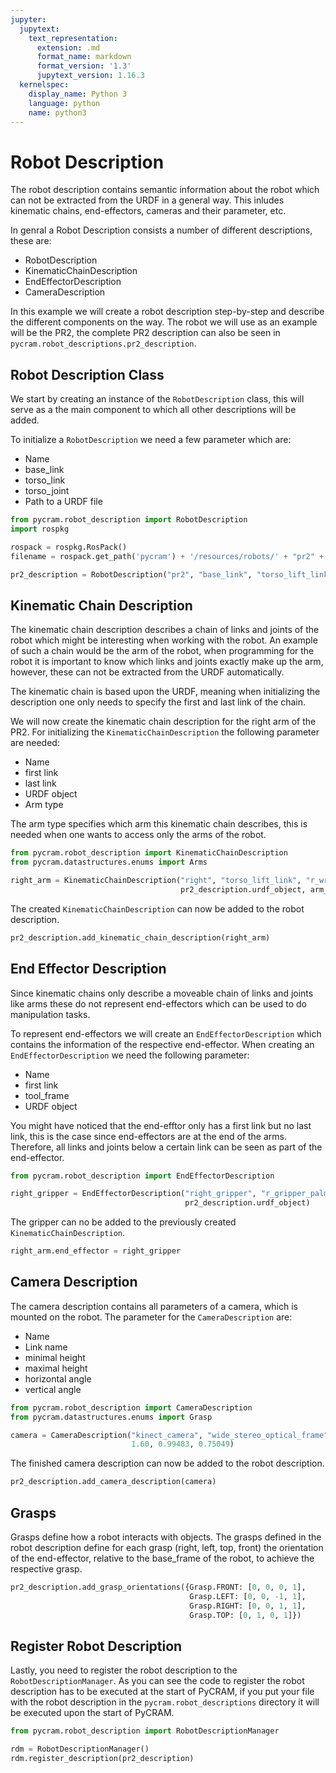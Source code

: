 ```yaml
---
jupyter:
  jupytext:
    text_representation:
      extension: .md
      format_name: markdown
      format_version: '1.3'
      jupytext_version: 1.16.3
  kernelspec:
    display_name: Python 3
    language: python
    name: python3
---
```


# Robot Description
The robot description contains semantic information about the robot which can not be extracted from the URDF in a general way. This inludes kinematic chains, end-effectors, cameras and their parameter, etc. 

In genral a Robot Description consists a number of different descriptions, these are: 
  * RobotDescription 
  * KinematicChainDescription
  * EndEffectorDescription
  * CameraDescription

In this example we will create a robot description step-by-step and describe the different components on the way. The robot we will use as an example will be the PR2, the complete PR2 description can also be seen in ``pycram.robot_descriptions.pr2_description``.

## Robot Description Class 
We start by creating an instance of the ``RobotDescription`` class, this will serve as a the main component to which all other descriptions will be added. 

To initialize a ``RobotDescription`` we need a few parameter which are: 
 * Name 
 * base_link 
 * torso_link 
 * torso_joint
 * Path to a URDF file
 

```python
from pycram.robot_description import RobotDescription
import rospkg

rospack = rospkg.RosPack()
filename = rospack.get_path('pycram') + '/resources/robots/' + "pr2" + '.urdf'

pr2_description = RobotDescription("pr2", "base_link", "torso_lift_link", "torso_lift_joint", filename)
```

## Kinematic Chain Description 
The kinematic chain description describes a chain of links and joints of the robot which might be interesting when working with the robot. An example of such a chain would be the arm of the robot, when programming for the robot it is important to know which links and joints exactly make up the arm, however, these can not be extracted from the URDF automatically. 

The kinematic chain is based upon the URDF, meaning when initializing the description one only needs to specify the first and last link of the chain. 

We will now create the kinematic chain description for the right arm of the PR2. For initializing the ``KinematicChainDescription`` the following parameter are needed: 
  * Name
  * first link
  * last link 
  * URDF object
  * Arm type
  
The arm type specifies which arm this kinematic chain describes, this is needed when one wants to access only the arms of the robot.

```python
from pycram.robot_description import KinematicChainDescription
from pycram.datastructures.enums import Arms

right_arm = KinematicChainDescription("right", "torso_lift_link", "r_wrist_roll_link",
                                      pr2_description.urdf_object, arm_type=Arms.RIGHT)
```

The created ``KinematicChainDescription`` can now be added to the robot description.

```python
pr2_description.add_kinematic_chain_description(right_arm)
```

## End Effector Description
Since kinematic chains only describe a moveable chain of links and joints like arms these do not represent end-effectors which can be used to do manipulation tasks. 

To represent end-effectors we will create an ``EndEffectorDescription`` which contains the information of the respective end-effector. When creating an ``EndEffectorDescription`` we need the following parameter:
  * Name 
  * first link 
  * tool_frame
  * URDF object
  
You might have noticed that the end-efftor only has a first link but no last link, this is the case since end-effectors are at the end of the arms. Therefore, all links and joints below a certain link can be seen as part of the end-effector. 

```python
from pycram.robot_description import EndEffectorDescription

right_gripper = EndEffectorDescription("right_gripper", "r_gripper_palm_link", "r_gripper_tool_frame",
                                       pr2_description.urdf_object)
```

The gripper can no be added to the previously created ``KinematicChainDescription``. 

```python
right_arm.end_effector = right_gripper
```

## Camera Description 
The camera description contains all parameters of a camera, which is mounted on the robot. The parameter for the ``CameraDescription`` are:
  * Name
  * Link name 
  * minimal height 
  * maximal height
  * horizontal angle 
  * vertical angle 

```python
from pycram.robot_description import CameraDescription
from pycram.datastructures.enums import Grasp

camera = CameraDescription("kinect_camera", "wide_stereo_optical_frame", 1.27,
                           1.60, 0.99483, 0.75049)
```

The finished camera description can now be added to the robot description. 

```python
pr2_description.add_camera_description(camera)
```

## Grasps 
Grasps define how a robot interacts with objects. The grasps defined in the robot description define for each grasp (right, left, top, front) the orientation of the end-effector, relative to the base_frame of the robot, to achieve the respective grasp. 

```python
pr2_description.add_grasp_orientations({Grasp.FRONT: [0, 0, 0, 1],
                                        Grasp.LEFT: [0, 0, -1, 1],
                                        Grasp.RIGHT: [0, 0, 1, 1],
                                        Grasp.TOP: [0, 1, 0, 1]})
```

## Register Robot Description
Lastly, you need to register the robot description to the ``RobotDescriptionManager``. As you can see the code to register the robot description has to be executed at the start of PyCRAM, if you put your file with the robot description in the `pycram.robot_descriptions` directory it will be executed upon the start of PyCRAM.

```python
from pycram.robot_description import RobotDescriptionManager

rdm = RobotDescriptionManager()
rdm.register_description(pr2_description)
```
